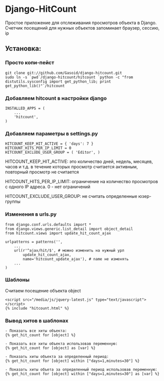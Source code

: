 Django-HitCount
===============

Простое приложение для отслеживания просмотров объекта в Django.
Счетчик посещений для нужных объектов запоминает браузер, сессию, ip

Установка:
-------------
### Просто копи-пейст
    git clone git://github.com/Gasoid/django-hitcount.git
    sudo ln -s `pwd`/django-hitcount/hitcount `python -c "from distutils.sysconfig import get_python_lib; print get_python_lib()"`/hitcount

### Добавляем hitcount в настройки django
    INSTALLED_APPS = (
        ...
        'hitcount',
    )

### Добавляем параметры в settings.py
    HITCOUNT_KEEP_HIT_ACTIVE = { 'days': 7 }
    HITCOUNT_HITS_PER_IP_LIMIT = 0
    HITCOUNT_EXCLUDE_USER_GROUP = ( 'Editor', )

HITCOUNT_KEEP_HIT_ACTIVE: это количество дней, недель, месяцев, часов и т.д. в течение которых просмотр считается активным, повторный просмотр не считается

HITCOUNT_HITS_PER_IP_LIMIT: ограничение на количество просмотров с одного IP адреса. 0 - нет ограничений

HITCOUNT_EXCLUDE_USER_GROUP: не считать определенные юзер-группы

### Изменения в urls.py
    from django.conf.urls.defaults import *
    from django.views.generic.list_detail import object_detail
    from hitcount.views import update_hit_count_ajax
    
    urlpatterns = patterns('',
        ...
        url(r'^ajax/hit/$', # можно изменить на нужный урл
            update_hit_count_ajax,
            name='hitcount_update_ajax'), # name не изменять
        ... 
    )

### Шаблоны
Считаем посещение объекта object

    <script src="/media/js/jquery-latest.js" type="text/javascript"></script>
    {% include "hitcount.html" %}


### Вывод хитов в шаблонах
    - Показать все хиты объекта:
    {% get_hit_count for [object] %}
    
    - Показать все хиты объекта использовав переменную:
    {% get_hit_count for [object] as [var] %}
    
    - Показать хиты объекта за определенный период:
    {% get_hit_count for [object] within ["days=1,minutes=30"] %}
    
    - Показать хиты объета за определенный период использовав переменную:
    {% get_hit_count for [object] within ["days=1,minutes=30"] as [var] %}
